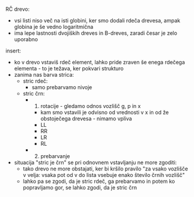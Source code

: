 RČ drevo:
- vsi listi niso več na isti globini, ker smo dodali rdeča drevesa, ampak globina je še vedno logaritmična
- ima lepe lastnosti dvojiških dreves in B-dreves, zaradi česar je zelo uporabno

insert:
- ko v drevo vstaviš rdeč element, lahko pride zraven še enega rdečega elementa - to je težava, ker pokvari strukturo
- zanima nas barva strica:
	- stric rdeč:
		- samo prebarvamo nivoje
	- stric črn:
		- 1. rotacije - gledamo odnos vozlišč g, p in x
			- kam smo vstavili je odvisno od vrednosti v x in od že obstoječega drevesa - nimamo vpliva
			- LL
			- RR
			- LR
			- RL
		- 2. prebarvanje
- situacija "stric je črn" se pri odnovnem vstavljanju ne more zgoditi:
	- tako drevo ne more obstajati, ker bi kršilo pravilo "za vsako vozlišče v velja: vsaka pot od v do lista vsebuje enako število črnih vozlišč"
	- lahko pa se zgodi, da je stric rdeč, ga prebarvamo in potem ko popravljamo gor, se lahko zgodi, da je stric črn